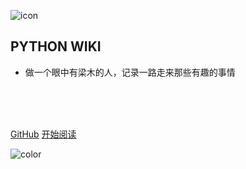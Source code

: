 ![icon](https://cdn.omsear.com/docsify/icon.png)

## PYTHON WIKI

- 做一个眼中有梁木的人，记录一路走来那些有趣的事情

<br>




<br>
<br>

[GitHub](https://github.com/Easteriv/NoteBook)
[开始阅读](/README.md)



<!-- 背景色 -->
![color](#fff)



